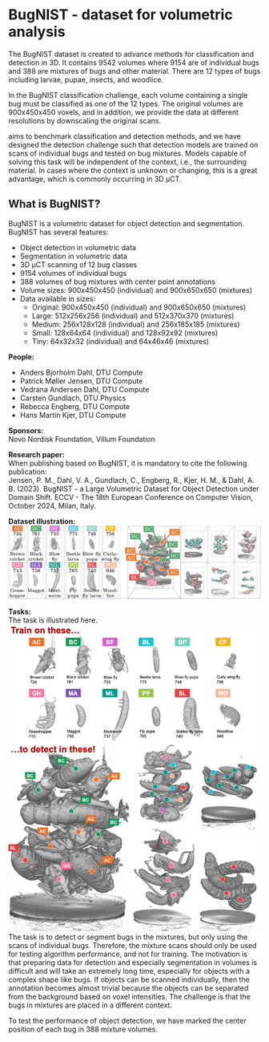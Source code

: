 <meta name="google-site-verification" content="Lw-JRcJ9jX_vjJzv2CEG5vPr8HBFLr3oNU4SBgPtdUw" />

# BugNIST - dataset for volumetric analysis

The BugNIST dataset is created to advance methods for classification and detection in 3D. It contains 9542 volumes where 9154 are of individual bugs and 388 are mixtures of bugs and other material. There are 12 types of bugs including larvae, pupae, insects, and woodlice. 

In the BugNIST classification challenge, each volume containing a single bug must be classified as one of the 12 types. The original volumes are 900x450x450 voxels, and in addition, we provide the data at different resolutions by downscaling the original scans. 

aims to benchmark classification and detection methods, and we have designed the detection challenge such that detection models are trained on scans of individual bugs and tested on bug mixtures. Models capable of solving this task will be independent of the context, i.e., the surrounding material. In cases where the context is unknown or changing, this is a great advantage, which is commonly occurring in 3D µCT. 




## What is BugNIST?
BugNIST is a volumetric dataset for object detection and segmentation. BugNIST has several features:
-	Object detection in volumetric data
-	Segmentation in volumetric data
-	3D µCT scanning of 12 bug classes
-	9154 volumes of individual bugs
-	388 volumes of bug mixtures with center point annotations
-	Volume sizes: 900x450x450 (individual) and 900x650x650 (mixtures)
-   Data available in sizes: 
    - Original: 900x450x450 (individual) and 900x650x650 (mixtures)
    - Large: 512x256x256 (individual) and 512x370x370 (mixtures)
    - Medium: 256x128x128 (individual) and 256x185x185 (mixtures)
    - Small: 128x64x64 (individual) and 128x92x92 (mixtures)
    - Tiny: 64x32x32 (individual) and 64x46x46 (mixtures)

**People:**
- Anders Bjorholm Dahl, DTU Compute
- Patrick Møller Jensen, DTU Compute
- Vedrana Andersen Dahl, DTU Compute
- Carsten Gundlach, DTU Physics
- Rebecca Engberg, DTU Compute
- Hans Martin Kjer, DTU Compute

**Sponsors:**<br>
Novo Nordisk Foundation, Villum Foundation

**Research paper:**<br>
When publishing based on BugNIST, it is mandatory to cite the following publication:<br>
Jensen, P. M., Dahl, V. A., Gundlach, C., Engberg, R., Kjer, H. M., & Dahl, A. B. (2023). BugNIST - a Large Volumetric Dataset for Object Detection under Domain Shift. ECCV - The 18th European Conference on Computer Vision, October 2024, Milan, Italy.


**Dataset illustration:** 
![](./images/bugs_overview.jpg)

**Tasks:**<br>
The task is illustrated here.
![](./images/bugs.jpg)
The task is to detect or segment bugs in the mixtures, but only using the scans of individual bugs. Therefore, the mixture scans should only be used for testing algorithm performance, and not for training. The motivation is that preparing data for detection and especially segmentation in volumes is difficult and will take an extremely long time, especially for objects with a complex shape like bugs. If objects can be scanned individually, then the annotation becomes almost trivial because the objects can be separated from the background based on voxel intensities. The challenge is that the bugs in mixtures are placed in a different context.

To test the performance of object detection, we have marked the center position of each bug in 388 mixture volumes.


